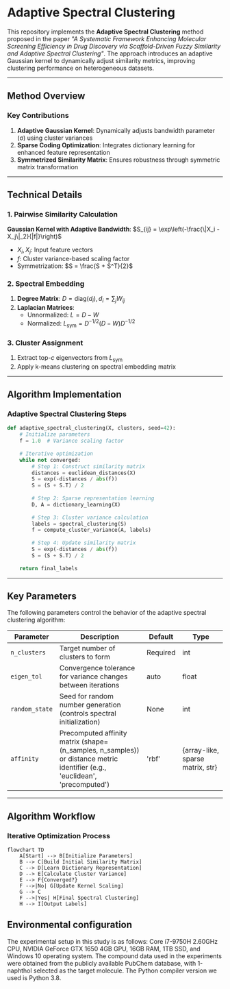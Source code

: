 # Adaptive Spectral Clustering

This repository implements the **Adaptive Spectral Clustering** method proposed in the paper *"A Systematic Framework Enhancing Molecular Screening Efficiency in Drug Discovery via Scaffold-Driven Fuzzy Similarity and Adaptive Spectral Clustering"*. The approach introduces an adaptive Gaussian kernel to dynamically adjust similarity metrics, improving clustering performance on heterogeneous datasets.

---

## Method Overview

### Key Contributions
1. **Adaptive Gaussian Kernel**: Dynamically adjusts bandwidth parameter (σ) using cluster variances
2. **Sparse Coding Optimization**: Integrates dictionary learning for enhanced feature representation
3. **Symmetrized Similarity Matrix**: Ensures robustness through symmetric matrix transformation

---

## Technical Details

### 1. Pairwise Similarity Calculation
**Gaussian Kernel with Adaptive Bandwidth**:
$S_{ij} = \exp\left(-\frac{\|X_i - X_j\|_2}{|f|}\right)$
- $X_i, X_j$: Input feature vectors
- $f$: Cluster variance-based scaling factor
- Symmetrization: $S = \frac{S + S^T}{2}$

### 2. Spectral Embedding
1. **Degree Matrix**: $D = \text{diag}(d_i), d_i = \sum_j W_{ij}$
2. **Laplacian Matrices**:
   - Unnormalized: $L = D - W$
   - Normalized: $L_{\text{sym}} = D^{-1/2} (D - W) D^{-1/2}$

### 3. Cluster Assignment
1. Extract top-$c$ eigenvectors from $L_{\text{sym}}$
2. Apply k-means clustering on spectral embedding matrix

---

## Algorithm Implementation

### Adaptive Spectral Clustering Steps
```python
def adaptive_spectral_clustering(X, clusters, seed=42):
    # Initialize parameters
    f = 1.0  # Variance scaling factor
    
    # Iterative optimization
    while not converged:
        # Step 1: Construct similarity matrix
        distances = euclidean_distances(X)
        S = exp(-distances / abs(f))
        S = (S + S.T) / 2
        
        # Step 2: Sparse representation learning
        D, A = dictionary_learning(X)
        
        # Step 3: Cluster variance calculation
        labels = spectral_clustering(S)
        f = compute_cluster_variance(A, labels)
        
        # Step 4: Update similarity matrix
        S = exp(-distances / abs(f))
        S = (S + S.T) / 2
    
    return final_labels
```
---

## Key Parameters

The following parameters control the behavior of the adaptive spectral clustering algorithm:

| Parameter         | Description                                                                 | Default  | Type    |
|-------------------|-----------------------------------------------------------------------------|----------|---------|
| `n_clusters`      | Target number of clusters to form                                           | Required | int     |
| `eigen_tol`             | Convergence tolerance for variance changes between iterations               | auto     | float   |
| `random_state`    | Seed for random number generation (controls spectral initialization)        | None     | int     |
| `affinity`    | Precomputed affinity matrix (shape=(n_samples, n_samples)) <br/>or distance metric identifier (e.g., 'euclidean', 'precomputed')  | 'rbf'      | {array-like, sparse matrix, str}   |

---

## Algorithm Workflow

### Iterative Optimization Process
```mermaid
flowchart TD
    A[Start] --> B[Initialize Parameters]
    B --> C[Build Initial Similarity Matrix]
    C --> D[Learn Dictionary Representation]
    D --> E[Calculate Cluster Variance]
    E --> F{Converged?}
    F -->|No| G[Update Kernel Scaling]
    G --> C
    F -->|Yes| H[Final Spectral Clustering]
    H --> I[Output Labels]
```
## Environmental configuration
The experimental setup in this study is as follows: Core i7-9750H 2.60GHz CPU, NVIDIA GeForce GTX 1650 4GB GPU, 16GB RAM, 1TB SSD, and Windows 10 operating system. The compound data used in the experiments were obtained from the publicly available PubChem database, with 1-naphthol selected as the target molecule.
The Python compiler version we used is Python 3.8.
